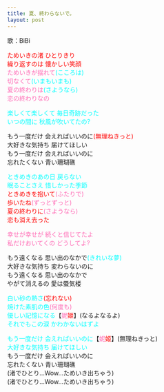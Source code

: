 ```yaml
---
title: 夏、終わらないで。
layout: post
---
```

歌：BiBi

<p><font color="red">ためいきの渚 ひとりきり<br />
繰り返すのは 懐かしい笑顔</font><br />
<font color="hotpink">ためいきが揺れて</font><font color="cyan">(こころは)</font><br />
<font color="hotpink">切なくて</font><font color="cyan">(いまもいまも)</font><br />
<font color="hotpink">夏の終わりは</font><font color="cyan">(さようなら)</font><br />
<font color="hotpink">恋の終わりなの</font></p>

<p><font color="cyan">楽しくて楽しくて 毎日奇跡だった<br />
いつの間に 秋風が吹いてたの?</font></p>

<p>もう一度だけ 会えればいいのに<font color="red">(無理ねきっと)</font><br />
大好きな気持ち 届けてほしい<br />
もう一度だけ 会えればいいのに<br />
忘れたくない 青い珊瑚礁</p>

<p><font color="cyan">ときめきのあの日 戻らない<br />
眠ることさえ 惜しかった季節</font><br />
<font color="red">ときめきを抱いて</font><font color="hotpink">(ふたりで)</font><br />
<font color="red">歩いたね</font><font color="hotpink">(ずっとずっと)</font><br />
<font color="red">夏の終わりに</font><font color="hotpink">(さようなら)</font><br />
<font color="red">恋も消え去った</font></p>

<p><font color="hotpink">幸せが幸せが 続くと信じてたよ<br />
私だけおいてくの どうしてよ?</font></p>

<p>もう遠くなる 思い出のなかで<font color="cyan">(きれいな夢)</font><br />
大好きな気持ち 変わらないのに<br />
もう遠くなる 思い出のなかで<br />
やがて消えるの 愛は蜃気楼</p>

<p><font color="cyan">白い砂の熱さ</font><font color="red">(忘れない)</font><br />
<font color="cyan">焼けた素肌の色</font><font color="hotpink">(何度も)</font><br />
<font color="cyan">優しい記憶になる</font>【<font color="hotpink">妮</font><font color="red">姬</font>】(なるよなるよ)<br />
<font color="cyan">それでもこの涙 かわかないはずよ</font></p>

<p><font color="cyan">もう一度だけ 会えればいいのに</font>【<font color="hotpink">妮</font><font color="red">姬</font>】(無理ねきっと)<br />
<font color="cyan">大好きな気持ち 届けてほしい</font><br />
もう一度だけ 会えればいいのに<br />
忘れたくない 青い珊瑚礁<br />
(渚でひとり…Wow…ためいき出ちゃう)<br />
(渚でひとり…Wow…ためいき出ちゃう)</p>